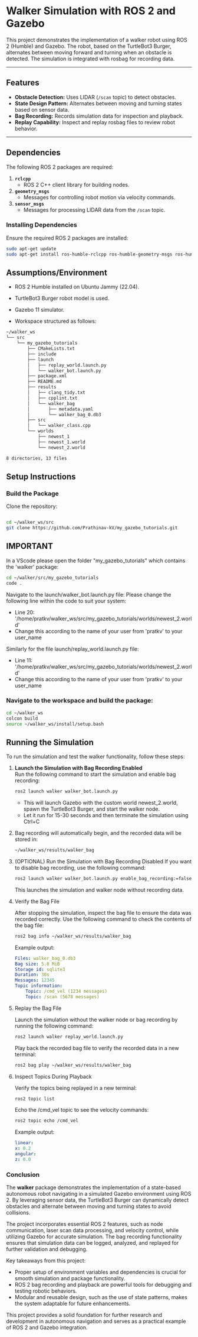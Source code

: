 # **Walker Simulation with ROS 2 and Gazebo**

This project demonstrates the implementation of a walker robot using ROS 2 (Humble) and Gazebo. The robot, based on the TurtleBot3 Burger, alternates between moving forward and turning when an obstacle is detected. The simulation is integrated with rosbag for recording data.

---

## **Features**

- **Obstacle Detection:** Uses LIDAR (`/scan` topic) to detect obstacles.
- **State Design Pattern:** Alternates between moving and turning states based on sensor data.
- **Bag Recording:** Records simulation data for inspection and playback.
- **Replay Capability:** Inspect and replay rosbag files to review robot behavior.

---

## **Dependencies**

The following ROS 2 packages are required:

1. **`rclcpp`**
   - ROS 2 C++ client library for building nodes.
2. **`geometry_msgs`**
   - Messages for controlling robot motion via velocity commands.
3. **`sensor_msgs`**
   - Messages for processing LIDAR data from the `/scan` topic.

### **Installing Dependencies**

Ensure the required ROS 2 packages are installed:

```bash
sudo apt-get update
sudo apt-get install ros-humble-rclcpp ros-humble-geometry-msgs ros-humble-sensor-msgs
```
## Assumptions/Environment
- ROS 2 Humble installed on Ubuntu Jammy (22.04).

- TurtleBot3 Burger robot model is used.
- Gazebo 11 simulator.
- Workspace structured as follows:
```bash
~/walker_ws
└── src
    └── my_gazebo_tutorials
        ├── CMakeLists.txt
        ├── include
        ├── launch
        │   ├── replay_world.launch.py
        │   └── walker_bot.launch.py
        ├── package.xml
        ├── README.md
        ├── results
        │   ├── clang_tidy.txt
        │   ├── cpplint.txt
        │   └── walker_bag
        │       ├── metadata.yaml
        │       └── walker_bag_0.db3
        ├── src
        │   └── walker_class.cpp
        └── worlds
            ├── newest_1
            ├── newest_1.world
            └── newest_2.world

8 directories, 13 files
```

## Setup Instructions
### Build the Package
Clone the repository:
```bash

cd ~/walker_ws/src
git clone https://github.com/Prathinav-kV/my_gazebo_tutorials.git
```
## IMPORTANT

In a VScode please open the folder "my_gazebo_tutorials" which contains the 'walker' package:
```bash
cd ~/walker/src/my_gazebo_tutorials
code .
```
Navigate to the launch/walker_bot.launch.py file:
Please change the following line within the code to suit your system:
- Line 20: '/home/pratkv/walker_ws/src/my_gazebo_tutorials/worlds/newest_2.world'
- Change this according to the name of your user from 'pratkv' to your user_name

Similarly for the file launch/replay_world.launch.py file:
- Line 11: '/home/pratkv/walker_ws/src/my_gazebo_tutorials/worlds/newest_2.world'
- Change this according to the name of your user from 'pratkv' to your user_name

### Navigate to the workspace and build the package:
```bash
cd ~/walker_ws
colcon build 
source ~/walker_ws/install/setup.bash
```

## Running the Simulation

To run the simulation and test the walker functionality, follow these steps:

1. **Launch the Simulation with Bag Recording Enabled**  
   Run the following command to start the simulation and enable bag recording:
   ```bash
   ros2 launch walker walker_bot.launch.py
   ```
   - This will launch Gazebo with the custom world newest_2.world, spawn the TurtleBot3 Burger, and start the walker node.
   - Let it run for 15-30 seconds and then terminate the simulation using Ctrl+C
2. Bag recording will automatically begin, and the recorded data will be stored in:
    ```bash
    ~/walker_ws/results/walker_bag
    ```
3. (OPTIONAL) Run the Simulation with Bag Recording Disabled
If you want to disable bag recording, use the following command:

    ```bash
    ros2 launch walker walker_bot.launch.py enable_bag_recording:=false
    ```
    This launches the simulation and walker node without recording data.

4. Verify the Bag File

    After stopping the simulation, inspect the bag file to ensure the data was recorded correctly.
    Use the following command to check the contents of the bag file:
    ```bash
    ros2 bag info ~/walker_ws/results/walker_bag
    ```
    Example output:
    ```yaml
    Files: walker_bag_0.db3
    Bag size: 5.8 MiB
    Storage id: sqlite3
    Duration: 30s
    Messages: 12345
    Topic information:
        Topic: /cmd_vel (1234 messages)
        Topic: /scan (5678 messages)
    ```
5. Replay the Bag File

    Launch the simulation without the walker node or bag recording by running the following command:
    ```bash
    ros2 launch walker replay_world.launch.py
    ```
    Play back the recorded bag file to verify the recorded data in a new terminal:
    ```bash
    ros2 bag play ~/walker_ws/results/walker_bag
    ```
6. Inspect Topics During Playback

    Verify the topics being replayed in a new terminal:
    ```bash
    ros2 topic list
    ```
    Echo the /cmd_vel topic to see the velocity commands:
    ```bash
    ros2 topic echo /cmd_vel
    ```
    Example output:
    ```yaml
    linear:
    x: 0.2
    angular:
    z: 0.0
    ```

### Conclusion

The **walker** package demonstrates the implementation of a state-based autonomous robot navigating in a simulated Gazebo environment using ROS 2. By leveraging sensor data, the TurtleBot3 Burger can dynamically detect obstacles and alternate between moving and turning states to avoid collisions. 

The project incorporates essential ROS 2 features, such as node communication, laser scan data processing, and velocity control, while utilizing Gazebo for accurate simulation. The bag recording functionality ensures that simulation data can be logged, analyzed, and replayed for further validation and debugging.

Key takeaways from this project:
- Proper setup of environment variables and dependencies is crucial for smooth simulation and package functionality.
- ROS 2 bag recording and playback are powerful tools for debugging and testing robotic behaviors.
- Modular and reusable design, such as the use of state patterns, makes the system adaptable for future enhancements.

This project provides a solid foundation for further research and development in autonomous navigation and serves as a practical example of ROS 2 and Gazebo integration.

